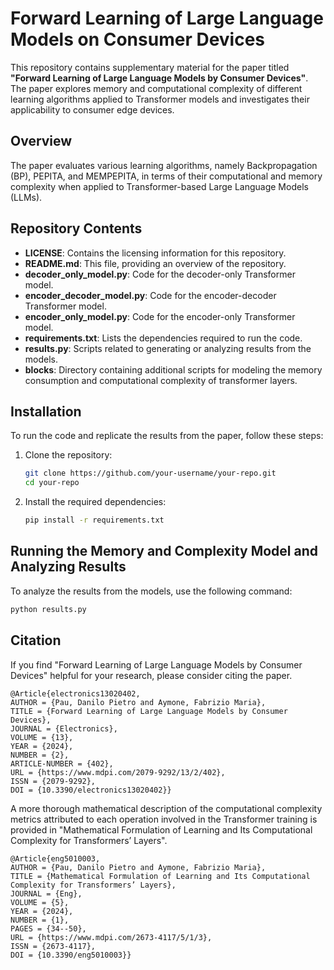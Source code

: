 # Forward Learning of Large Language Models on Consumer Devices

This repository contains supplementary material for the paper titled **"Forward Learning of Large Language Models by Consumer Devices"**. The paper explores memory and computational complexity of different learning algorithms applied to Transformer models and investigates their applicability to consumer edge devices.

## Overview

The paper evaluates various learning algorithms, namely Backpropagation (BP), PEPITA, and MEMPEPITA, in terms of their computational and memory complexity when applied to Transformer-based Large Language Models (LLMs).

## Repository Contents

- **LICENSE**: Contains the licensing information for this repository.
- **README.md**: This file, providing an overview of the repository.
- **decoder_only_model.py**: Code for the decoder-only Transformer model.
- **encoder_decoder_model.py**: Code for the encoder-decoder Transformer model.
- **encoder_only_model.py**: Code for the encoder-only Transformer model.
- **requirements.txt**: Lists the dependencies required to run the code.
- **results.py**: Scripts related to generating or analyzing results from the models.
- **blocks**: Directory containing additional scripts for modeling the memory consumption and computational complexity of transformer layers.

## Installation

To run the code and replicate the results from the paper, follow these steps:

1. Clone the repository:
    ```bash
    git clone https://github.com/your-username/your-repo.git
    cd your-repo
    ```

2. Install the required dependencies:
    ```bash
    pip install -r requirements.txt
    ```


## Running the Memory and Complexity Model and Analyzing Results

To analyze the results from the models, use the following command:

```bash
python results.py
```

## Citation
If you find "Forward Learning of Large Language Models by Consumer Devices" helpful for your research, please consider citing the paper.

```
@Article{electronics13020402,
AUTHOR = {Pau, Danilo Pietro and Aymone, Fabrizio Maria},
TITLE = {Forward Learning of Large Language Models by Consumer Devices},
JOURNAL = {Electronics},
VOLUME = {13},
YEAR = {2024},
NUMBER = {2},
ARTICLE-NUMBER = {402},
URL = {https://www.mdpi.com/2079-9292/13/2/402},
ISSN = {2079-9292},
DOI = {10.3390/electronics13020402}}
```

A more thorough mathematical description of the computational complexity metrics attributed to each operation involved in the Transformer training is provided in "Mathematical Formulation of Learning and Its Computational Complexity for Transformers’ Layers".

```
@Article{eng5010003,
AUTHOR = {Pau, Danilo Pietro and Aymone, Fabrizio Maria},
TITLE = {Mathematical Formulation of Learning and Its Computational Complexity for Transformers’ Layers},
JOURNAL = {Eng},
VOLUME = {5},
YEAR = {2024},
NUMBER = {1},
PAGES = {34--50},
URL = {https://www.mdpi.com/2673-4117/5/1/3},
ISSN = {2673-4117},
DOI = {10.3390/eng5010003}}
```


